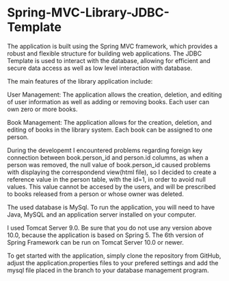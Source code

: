 # Spring-MVC-Library-JDBC-Template

The application is built using the Spring MVC framework, which provides a robust and flexible structure for building web applications. The JDBC Template is used to interact with the database, allowing for efficient and secure data access as well as low level interaction with database.

The main features of the library application include:

User Management: The application allows the creation, deletion, and editing of user information as well as adding or removing books. Each user can own zero or more books.

Book Management: The application allows for the creation, deletion, and editing of books in the library system. Each book can be assigned to one person.

During the developemt I encountered problems regarding foreign key connection between book.person_id and person.id columns, as when a person was removed, the null value of book.person_id caused problems with displaying the correspondend view(html file), so I decided to create a reference value in the person table, with the id=1, in order to avoid null values. This value cannot be accesed by the users, and will be prescribed to books released from a person or whose owner was deleted.

The used database is MySql. To run the application, you will need to have Java, MySQL and an application server installed on your computer.

I used Tomcat Server 9.0. Be sure that you do not use any version above 10.0, because the application is based on Spring 5. The 6th version of Spring Framework can be run on Tomcat Server 10.0 or newer.

To get started with the application, simply clone the repository from GitHub, adjust the application.properties files to your prefered settings and add the mysql file placed in the branch to your database management program.
